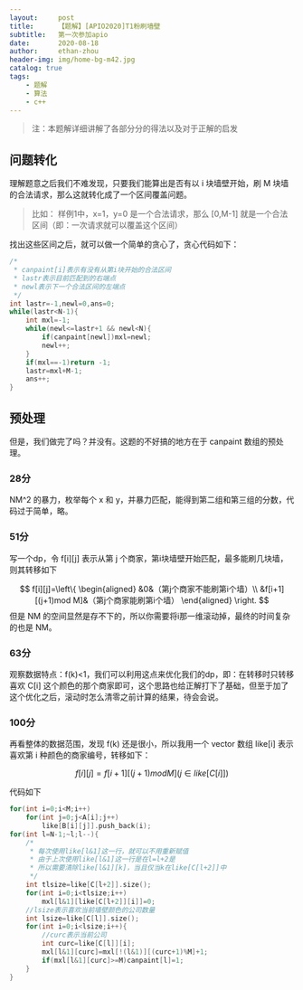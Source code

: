 ```yaml
---
layout:     post
title:      【题解】[APIO2020]T1粉刷墙壁
subtitle:   第一次参加apio
date:       2020-08-18
author:     ethan-zhou
header-img: img/home-bg-m42.jpg
catalog: true
tags:
    - 题解
    - 算法
    - c++
---
```


> 注：本题解详细讲解了各部分分的得法以及对于正解的启发

## 问题转化

理解题意之后我们不难发现，只要我们能算出是否有以 i 块墙壁开始，刷 M 块墙的合法请求，那么这就转化成了一个区间覆盖问题。

> 比如：
> 样例1中，x=1，y=0 是一个合法请求，那么 [0,M-1] 就是一个合法区间（即：一次请求就可以覆盖这个区间）

找出这些区间之后，就可以做一个简单的贪心了，贪心代码如下：
```cpp
/* 
 * canpaint[i]表示有没有从第i块开始的合法区间
 * lastr表示目前匹配到的右端点
 * newl表示下一个合法区间的左端点
 */
int lastr=-1,newl=0,ans=0;
while(lastr<N-1){
	int mxl=-1;
	while(newl<=lastr+1 && newl<N){
		if(canpaint[newl])mxl=newl;
		newl++;
	}
	if(mxl==-1)return -1;
	lastr=mxl+M-1;
	ans++;
}
```

## 预处理

但是，我们做完了吗？并没有。这题的不好搞的地方在于 canpaint 数组的预处理。

### 28分

NM^2 的暴力，枚举每个 x 和 y，并暴力匹配，能得到第二组和第三组的分数，代码过于简单，略。

### 51分
写一个dp，令 f[i][j] 表示从第 j 个商家，第i块墙壁开始匹配，最多能刷几块墙，则其转移如下

$$
f[i][j]=\left\{
\begin{aligned} 
&0&（第j个商家不能刷第i个墙）\\
&f[i+1][(j+1)mod M]&（第j个商家能刷第i个墙）
\end{aligned}  \right. 
$$
但是 NM 的空间显然是存不下的，所以你需要将i那一维滚动掉，最终的时间复杂的也是 NM。

### 63分
观察数据特点：f(k)<1，我们可以利用这点来优化我们的dp，即：在转移时只转移喜欢 C[i] 这个颜色的那个商家即可，这个思路也给正解打下了基础，但至于加了这个优化之后，滚动时怎么清零之前计算的结果，待会会说。

### 100分
再看整体的数据范围，发现 f(k) 还是很小，所以我用一个 vector 数组 like[i] 表示喜欢第 i 种颜色的商家编号，转移如下：

$$
f[i][j]=f[i+1][(j+1)modM](j \in like[C[i]])
$$

代码如下
```cpp
for(int i=0;i<M;i++)
	for(int j=0;j<A[i];j++)
		like[B[i][j]].push_back(i);
for(int l=N-1;~l;l--){
	/*
	 * 每次使用like[l&1]这一行，就可以不用重新赋值
	 * 由于上次使用like[l&1]这一行是在l=l+2是
	 * 所以需要清除like[l&1][k]，当且仅当k在like[C[l+2]]中
	 */
	int tlsize=like[C[l+2]].size();
	for(int i=0;i<tlsize;i++)
		mxl[l&1][like[C[l+2]][i]]=0;
	//lsize表示喜欢当前墙壁颜色的公司数量
	int lsize=like[C[l]].size();
	for(int i=0;i<lsize;i++){
		//curc表示当前公司
		int curc=like[C[l]][i];
		mxl[l&1][curc]=mxl[!(l&1)][(curc+1)%M]+1;
		if(mxl[l&1][curc]>=M)canpaint[l]=1;
	}
}
```
<!--stackedit_data:
eyJoaXN0b3J5IjpbLTIwMDM0NjgwNTQsLTE3MDU3Nzg2NjAsMT
I4MDQ2MTEzMSwxODQwOTM1MDIyLC00NTQ1ODkxMTMsMjQzNTYz
OTY1LC0xMzYxMzQ3OTg5LC02NTQ0MjI0MDEsMTg4MDg0NzIxNy
w2NTMwMDc1OTUsNDk0MTc5NjEwLDE5NDU4NjUwMjMsODA4MTg0
MDQyXX0=
-->